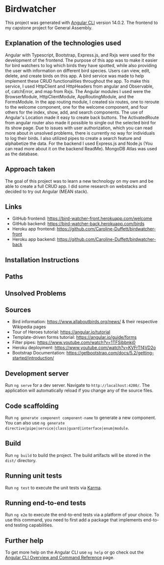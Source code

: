 # Birdwatcher
This project was generated with [Angular CLI](https://github.com/angular/angular-cli) version 14.0.2. The frontend to my capstone project for General Assembly.

## Explanation of the technologies used
Angular with Typescript, Bootstrap, Express.js, and Rxjs were used for the development of the frontend. The purpose of this app was to make it easier for bird watchers to log which birds they have spotted, while also providing the user with information on different bird species. Users can view, edit, delete, and create birds on this app. A bird service was made to help implement these CRUD functionalities throughout the app. To make this service, I used HttpClient and HttpHeaders from angular and Observable, of, catchError, and map from Rxjs. The Angular modules I used were the BrowserModule, HttpClientModule, AppRoutingModule, and the FormsModule. In the app routing module, I created six routes, one to reroute to the welcome component, one for the welcome component, and four others for the index, show, add, and search components. The use of Angular's Location made it easy to create back buttons. The ActivatedRoute from angular router also made it possible to single out the selected bird for its show page. Due to issues with user authorization, which you can read more about in unsolved problems, there is currently no way for individuals to log their birds. I also utilized pipes to create a search feature and alphabetize the data. For the backend I used Express.js and Node.js (You can read more about it on the backend ReadMe). MongoDB Atlas was used as the database.

## Approach taken
The goal of this project was to learn a new technology on my own and be able to create a full CRUD app. I did some research on webstacks and decided to try out Angular (MEAN stack).


## Links
 - GitHub frontend: https://bird-watcher-front.herokuapp.com/welcome
 - GitHub backend: https://bird-watcher-back.herokuapp.com/birds
 - Heroku app frontend: https://github.com/Caroline-Duffett/birdwatcher-front
 - Heroku app backend: https://github.com/Caroline-Duffett/birdwatcher-back

## Installation Instructions


## Paths


## Unsolved Problems


## Sources
- Bird information: https://www.allaboutbirds.org/news/ & their respective Wikipedia pages
- Tour of Heroes tutorial: https://angular.io/tutorial
- Template-driven forms tutorial: https://angular.io/guide/forms
- Filter pipes: https://www.youtube.com/watch?v=1TFSibbnkj0
- Heroku deployment: https://www.youtube.com/watch?v=KVFrTf4VD2o
- Bootstrap Documentation: https://getbootstrap.com/docs/5.2/getting-started/introduction/

## Development server

Run `ng serve` for a dev server. Navigate to `http://localhost:4200/`. The application will automatically reload if you change any of the source files.

## Code scaffolding

Run `ng generate component component-name` to generate a new component. You can also use `ng generate directive|pipe|service|class|guard|interface|enum|module`.

## Build

Run `ng build` to build the project. The build artifacts will be stored in the `dist/` directory.

## Running unit tests

Run `ng test` to execute the unit tests via [Karma](https://karma-runner.github.io).

## Running end-to-end tests

Run `ng e2e` to execute the end-to-end tests via a platform of your choice. To use this command, you need to first add a package that implements end-to-end testing capabilities.

## Further help

To get more help on the Angular CLI use `ng help` or go check out the [Angular CLI Overview and Command Reference](https://angular.io/cli) page.
